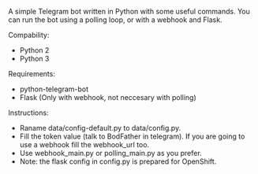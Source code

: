 A simple Telegram bot written in Python with some useful commands. You can run the bot using a polling loop, or with a webhook and Flask.

Compability:
- Python 2
- Python 3

Requirements:
- python-telegram-bot
- Flask (Only with webhook, not neccesary with polling)

Instructions:
- Raname data/config-default.py to data/config.py.
- Fill the token value (talk to BodFather in telegram). If you are going to use a webhook fill the webhook_url too.
- Use webhook_main.py or polling_main.py as you prefer.
- Note: the flask config in config.py is prepared for OpenShift.
